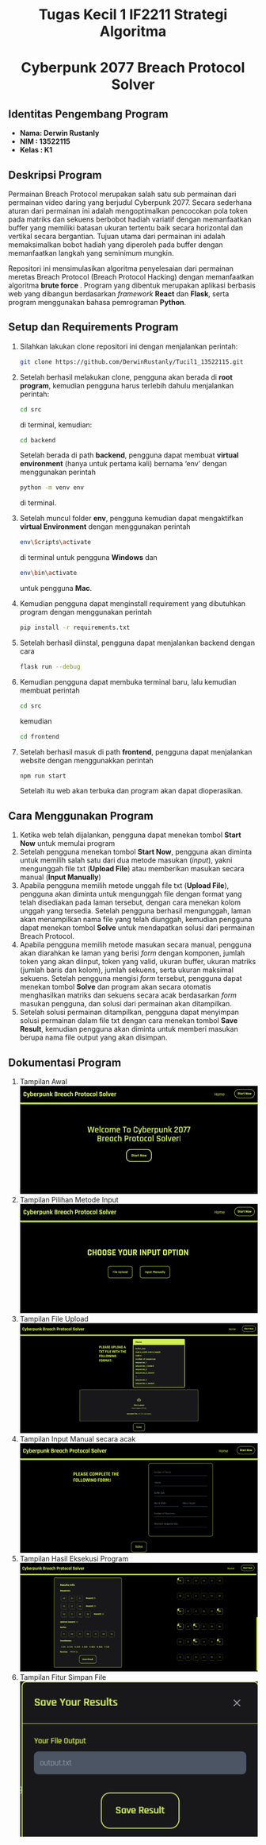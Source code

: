 <h1 align="center"> Tugas Kecil 1 IF2211 Strategi Algoritma</h1>
<h1 align="center">  Cyberpunk 2077 Breach Protocol Solver </h1>

## Identitas Pengembang Program
- **Nama: Derwin Rustanly**
- **NIM : 13522115**
- **Kelas : K1**
## Deskripsi Program
Permainan Breach Protocol merupakan salah satu sub permainan dari permainan video daring yang berjudul Cyberpunk 2077. Secara sederhana aturan dari permainan ini adalah mengoptimalkan pencocokan pola token pada matriks dan sekuens berbobot hadiah variatif dengan memanfaatkan buffer yang memiliki batasan ukuran tertentu baik secara horizontal dan vertikal secara bergantian. Tujuan utama dari permainan ini adalah memaksimalkan bobot hadiah yang diperoleh pada buffer dengan memanfaatkan langkah yang seminimum mungkin. 

Repositori ini mensimulasikan algoritma penyelesaian dari permainan meretas Breach Protocol (Breach Protocol Hacking) dengan memanfaatkan algoritma <b> brute force </b>. Program yang dibentuk merupakan aplikasi berbasis web yang dibangun berdasarkan *framework* **React** dan **Flask**, serta program menggunakan bahasa pemrograman **Python**. 


## Setup dan Requirements Program
1. Silahkan lakukan clone repositori ini dengan menjalankan perintah:
    ```bash
    git clone https://github.com/DerwinRustanly/Tucil1_13522115.git  
    ```
2. Setelah berhasil melakukan clone, pengguna akan berada di **root program**, kemudian pengguna harus terlebih dahulu menjalankan perintah:
    ```bash
    cd src
    ```
    di terminal, kemudian:
    ```bash
    cd backend
    ```
    Setelah berada di path **backend**, pengguna dapat membuat **virtual environment** (hanya untuk pertama kali) bernama ‘env’ dengan menggunakan perintah 
    ```bash
    python -m venv env
    ```
    di terminal.

3. Setelah muncul folder **env**, pengguna kemudian dapat mengaktifkan **virtual Environment** dengan menggunakan perintah 
    ```bash
    env\Scripts\activate
    ```
    di terminal untuk pengguna **Windows** dan 
    ```bash
    env\bin\activate
    ```
    untuk pengguna **Mac**.

4. Kemudian pengguna dapat menginstall requirement yang dibutuhkan program dengan menggunakan perintah 
    ```bash
    pip install -r requirements.txt
    ```
5. Setelah berhasil diinstal, pengguna dapat menjalankan backend dengan cara 
    ```bash
    flask run --debug
    ```
6. Kemudian pengguna dapat membuka terminal baru, lalu kemudian membuat perintah 
    ```bash
    cd src
    ```  
    kemudian 
    ```bash
    cd frontend 
    ```
7. Setelah berhasil masuk di path **frontend**, pengguna dapat menjalankan website dengan menggunakkan perintah 
    ```bash
    npm run start
    ```
    Setelah itu web akan terbuka dan program akan dapat dioperasikan.

## Cara Menggunakan Program
1. Ketika web telah dijalankan, pengguna dapat menekan tombol **Start Now** untuk memulai program
2. Setelah pengguna menekan tombol **Start Now**, pengguna akan diminta untuk memilih salah satu dari dua metode masukan (*input*), yakni mengunggah file txt (**Upload File**) atau memberikan masukan secara manual (**Input Manually**)
3. Apabila pengguna memilih metode unggah file txt (**Upload File**), pengguna akan diminta untuk mengunggah file dengan format yang telah disediakan pada laman tersebut, dengan cara menekan kolom unggah yang tersedia. Setelah pengguna berhasil mengunggah, laman akan menampilkan nama file yang telah diunggah, kemudian pengguna dapat menekan tombol **Solve** untuk mendapatkan solusi dari permainan Breach Protocol.
4. Apabila pengguna memilih metode masukan secara manual, pengguna akan diarahkan ke laman yang berisi *form* dengan komponen, jumlah token yang akan diinput, token yang valid, ukuran buffer, ukuran matriks (jumlah baris dan kolom), jumlah sekuens, serta ukuran maksimal sekuens. Setelah pengguna mengisi *form* tersebut, pengguna dapat menekan tombol **Solve** dan program akan secara otomatis menghasilkan matriks dan sekuens secara acak berdasarkan *form* masukan pengguna, dan solusi dari permainan akan ditampilkan.
5. Setelah solusi permainan ditampilkan, pengguna dapat menyimpan solusi permainan dalam file txt dengan cara menekan tombol **Save Result**, kemudian pengguna akan diminta untuk memberi masukan berupa nama file output yang akan disimpan.

## Dokumentasi Program
1. Tampilan Awal
    ![home](img/home.png)
2. Tampilan Pilihan Metode Input
    ![menu](img/menu.png)
3. Tampilan File Upload
    ![fileupload](img/fileupload.png)  
4. Tampilan Input Manual secara acak
    ![inputmanual](img/inputmanual.png)
5. Tampilan Hasil Eksekusi Program
    ![results](img/results.png)
6. Tampilan Fitur Simpan File
    ![save](img/save.png)

